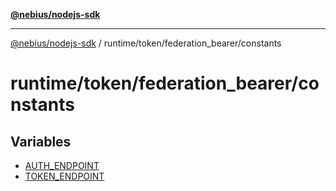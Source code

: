 [**@nebius/nodejs-sdk**](../../../../README.md)

---

[@nebius/nodejs-sdk](../../../../README.md) / runtime/token/federation_bearer/constants

# runtime/token/federation_bearer/constants

## Variables

- [AUTH_ENDPOINT](variables/AUTH_ENDPOINT.md)
- [TOKEN_ENDPOINT](variables/TOKEN_ENDPOINT.md)
